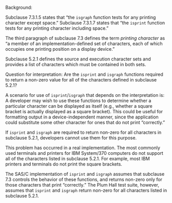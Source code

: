 Background:

Subclause 7.3.1.5 states that “the `isgraph` function tests for any printing
character except space.” Subclause 7.3.1.7 states that “the `isprint` function
tests for any printing character including space.”

The third paragraph of subclause 7.3 defines the term *printing character* as “a
member of an implementation-defined set of characters, each of which occupies
one printing position on a display device.”

Subclause 5.2.1 defines the source and execution character sets and provides a
list of characters which must be contained in both sets.

Question for interpretation: Are the `isprint` and `isgraph` functions required
to return a non-zero value for all of the characters defined in subclause 5.2.1?

A scenario for use of `isprint`/`isgraph` that depends on the interpretation is:
A developer may wish to use these functions to determine whether a particular
character can be displayed as itself (e.g., whether a square bracket is actually
displayed as a square bracket). This could be useful for formatting output in a
device-independent manner, since the application could substitute some other
character for ones that do not print “correctly.”

If `isprint` and `isgraph` are required to return non-zero for all characters in
subclause 5.2.1, developers cannot use them for this purpose.

This problem has occurred in a real implementation. The most commonly used
terminals and printers for IBM System/370 computers do not support all of the
characters listed in subclause 5.2.1. For example, most IBM printers and
terminals do not print the square brackets.

The SAS/C implementation of `isprint` and `isgraph` assumes that subclause 7.3
controls the behavior of these functions, and returns non-zero only for those
characters that print “correctly.” The Plum Hall test suite, however, assumes
that `isprint` and `isgraph` return non-zero for all characters listed in
subclause 5.2.1.
